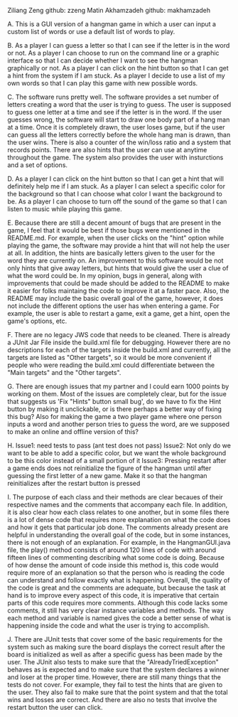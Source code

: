 Ziliang Zeng  github: zzeng
Matin Akhamzadeh  github: makhamzadeh

A.
This is a GUI version of a hangman game in which a user can input a custom list of words or use a default list of words to play.

B. 
As a player I can guess a letter so that I can see if the letter is in the word or not.
As a player I can choose to run on the command line or a graphic interface so that I can decide whether I want to see the hangman graphically or not.
As a player I can click on the hint button so that I can get a hint from the system if I am stuck.
As a player I decide to use a list of my own words so that I can play this game with new possible words.

C.
The software runs pretty well. The software provides a set number of letters creating a word that the user is trying to guess. The user is supposed to guess one letter at a time and see if the letter is in the word. If the user guesses wrong, the software will start to draw one body part of a hang man at a time. Once it is completely drawn, the user loses game, but if the user can guess all the letters correctly before the whole hang man is drawn, than the user wins. There is also a counter of the win/loss ratio and a system that records points. There are also hints that the user can use at anytime throughout the game. The system also provides the user with insturctions and a set of options.

D.
As a player I can click on the hint button so that I can get a hint that will definitely help me if I am stuck.
As a player I can select a specific color for the background so that I can choose what color I want the background to be.
As a player I can choose to turn off the sound of the game so that I can listen to music while playing this game.

E.
Because there are still a decent amount of bugs that are present in the game, I feel that it would be best if those bugs were mentioned in the README.md. For example, when the user clicks on the "hint" option while playing the game, the software may provide a hint that will not help the user at all. In addition, the hints are basically letters given to the user for the word they are currently on. An improvement to this software would be not only hints that give away letters, but hints that would give the user a clue of what the word could be. In my opinion, bugs in general, along with improvements that could be made should be added to the README to make it easier for folks maintaing the code to improve it at a faster pace. Also, the README may include the basic overall goal of the game, however, it does not include the different options the user has when entering a game. For example, the user is able to restart a game, exit a game, get a hint, open the game's options, etc.  

F.
There are no legacy JWS code that needs to be cleaned. There is already a JUnit Jar File inside the build.xml file for debugging. However there are no descriptions for each of the targets inside the build.xml and currently, all the targets are listed as "Other targets", so it would be more convenient if people who were reading the build.xml could differentiate between the "Main targets" and the "Other targets".

G.
There are enough issues that my partner and I could earn 1000 points by working on them. Most of the issues are completely clear, but for the issue that suggests us 'Fix "Hints" button small bug', do we have to fix the Hint button by making it unclickable, or is there perhaps a better way of fixing this bug? Also for making the game a two player game where one person inputs a word and another person tries to guess the word, are we supposed to make an online and offline version of this?

H.
<A Link to our own issues>
Issue1: need tests to pass (ant test does not pass)
Issue2: Not only do we want to be able to add a specific color, but we want the whole background to be this color instead of a small portion of it
Issue3: Pressing restart after a game ends does not reinitialize the figure of the hangman until after guessing the first letter of a new game. Make it so that the hangman reinitializes after the restart button is pressed

I.
The purpose of each class and their methods are clear becaues of their respective names and the comments that accompany each file. In addition, it is also clear how each class relates to one another, but in some files there is a lot of dense code that requires more explanation on what the code does and how it gets that particular job done. The comments already present are helpful in understanding the overall goal of the code, but in some instances, there is not enough of an explanation. For example, in the HangmanGUI.java file, the play() method consists of around 120 lines of code with around fifteen lines of commenting describing what some code is doing. Because of how dense the amount of code inside this method is, this code would require more of an explanation so that the person who is reading the code can understand and follow exactly what is happening. Overall, the quality of the code is great and the comments are adequate, but because the task at hand is to improve every aspect of this code, it is imperative that certain parts of this code requires more comments. Although this code lacks some comments, it still has very clear instance variables and methods. The way each method and variable is named gives the code a better sense of what is happening inside the code and what the user is trying to accomplish.  

J.
There are JUnit tests that cover some of the basic requirements for the system such as making sure the board displays the correct result after the board is initialized as well as after a specific guess has been made by the user. The JUnit also tests to make sure that the "AlreadyTriedException" behaves as is expected and to make sure that the system declares a winner and loser at the proper time. However, there are still many things that the tests do not cover. For example, they fail to test the hints that are given to the user. They also fail to make sure that the point system and that the total wins and losses are correct. And there are also no tests that involve the restart button the user can click.


